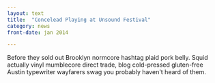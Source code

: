 ```yaml
---
layout: text
title:  "Concelead Playing at Unsound Festival"
category: news
front-date: jan 2014

---
```


Before they sold out Brooklyn normcore hashtag plaid pork belly. Squid actually vinyl mumblecore direct trade, blog cold-pressed gluten-free Austin typewriter wayfarers swag you probably haven't heard of them.